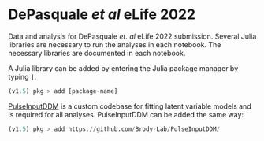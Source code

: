 # DePasquale *et al* eLife 2022

Data and analysis for DePasquale *et. al* eLife 2022 submission. Several Julia libraries are necessary to run the analyses in each notebook. The necessary libraries are documented in each notebook. 

A Julia library can be added by entering the Julia package manager by typing `]`.

```julia
(v1.5) pkg > add [package-name]
```

[PulseInputDDM](https://github.com/Brody-Lab/PulseInputDDM) is a custom codebase for fitting latent variable models and is required for all analyses. PulseInputDDM can be added the same way:

```julia
(v1.5) pkg > add https://github.com/Brody-Lab/PulseInputDDM/
```
